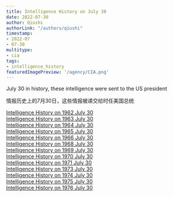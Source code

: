 ```yaml
---
title: Intelligence History on July 30
date: 2022-07-30
author: Qiushi 
authorLink: "/authors/qiushi"
timestamp: 
- 2022-07
- 07-30
multitype: 
- cia
tags: 
- intelligence_history
featuredImagePreview: '/agency/CIA.png'
---
```



July 30 in history, these intelligence were sent to the US president

情报历史上的7月30日，这些情报被递交给时任美国总统

<!--more-->







[Intelligence History on 1962 July 30](/dailybrief/1962-07-30)   
[Intelligence History on 1963 July 30](/dailybrief/1963-07-30)   
[Intelligence History on 1964 July 30](/dailybrief/1964-07-30)   
[Intelligence History on 1965 July 30](/dailybrief/1965-07-30)   
[Intelligence History on 1966 July 30](/dailybrief/1966-07-30)   
[Intelligence History on 1968 July 30](/dailybrief/1968-07-30)   
[Intelligence History on 1969 July 30](/dailybrief/1969-07-30)   
[Intelligence History on 1970 July 30](/dailybrief/1970-07-30)   
[Intelligence History on 1971 July 30](/dailybrief/1971-07-30)   
[Intelligence History on 1973 July 30](/dailybrief/1973-07-30)   
[Intelligence History on 1974 July 30](/dailybrief/1974-07-30)   
[Intelligence History on 1975 July 30](/dailybrief/1975-07-30)   
[Intelligence History on 1976 July 30](/dailybrief/1976-07-30)   
